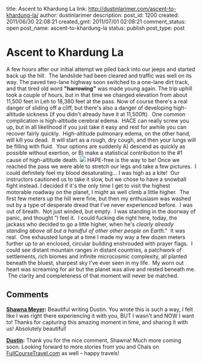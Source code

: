 title: Ascent to Khardung La
link: http://dustinlarimer.com/ascent-to-khardung-la/
author: dustinlarimer
description: 
post_id: 1200
created: 2011/06/30 22:08:21
created_gmt: 2011/07/01 02:08:21
comment_status: open
post_name: ascent-to-khardung-la
status: publish
post_type: post

# Ascent to Khardung La

A few hours after our initial attempt we piled back into our jeeps and started back up the hill.  The landslide had been cleared and traffic was well on its way. The paved two-lane highway soon switched to a one-lane dirt track, and that tired old word **"harrowing"** was made young again. The trip uphill took a couple of hours, but in that time we changed elevation from about 11,500 feet in Leh to 18,380 feet at the pass. Now of course there's a real danger of sliding off a cliff, but there's also a danger of developing high-altitude sickness (if you didn't already have it at 11,500ft).  One common complication is high-altitude cerebral edema.  HACE can really screw you up, but in all likelihood if you just take it easy and rest for awhile you can recover fairly quickly.  High-altitude pulmonary edema, on the other hand, will kill you dead.  It will start as a rough, dry cough, and then your lungs will be filling with fluid.  Your options are suddenly A) descend as quickly as possible without exertion, or B) make a statistical contribution to the #1 cause of high-altitude death. ![](http://www.dustinlarimer.com/content/uploads/2011/06/be-hape-free.jpg) HAPE-free is the way to be! Once we reached the pass we were able to stretch our legs and take a few pictures.  I could definitely feel my blood desaturating... I was high as a kite!  Our instructors cautioned us to take it slow, but we chose to have a snowball fight instead. I decided if it's the only time I get to visit the highest motorable roadway on the planet, I might as well climb a little higher.  The first few meters up the hill were fine, but then my enthusiasm was washed out by a type of desperate dread that I've never experienced before.  I was out of breath.  Not just winded, but empty.  I was standing in the doorway of panic, and thought "I feel it.  I could fucking die right here, today, the jackass who decided to go a little higher, when he's _clearly already standing above all but a handful of other other people on Earth_."  It was real.  One exhausted lunge at a time I made my way a few dozen meters further up to an enclosed, circular building enshrouded with prayer flags.  I could see distant mountain ranges in distant countries, a patchwork of settlements, rich biomes and infinite microcosmic complexity, all planted beneath the bluest, sharpest sky I've ever seen in my life.  My worn out heart was screaming for air but the planet was alive and rested beneath me.  The clarity and completeness of that moment will never be matched.

## Comments

**[Shawna Meyer](#53 "2011-07-01 02:24:01"):** Beautiful writing Dustin. You wrote this is such a way, I felt like I was right there experiencing it with you, BUT I wasn't and NOW I want to! Thanks for capturing this amazing moment in time, and sharing it with us! Absolutely beautiful!

**[Dustin](#55 "2011-07-04 14:53:48"):** Thank you for the nice comment, Shawna! Much more coming soon. Looking forward to more stories from you and Chais on [FullCourseTravel.com](http://fullcoursetravel.com) as well – happy travels!

